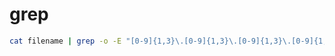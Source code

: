 # grep

```sh
cat filename | grep -o -E "[0-9]{1,3}\.[0-9]{1,3}\.[0-9]{1,3}\.[0-9]{1,3}" | sort | uniq -c -d
```

